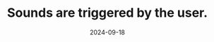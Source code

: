 ---
N: '120'
Rubrique: Images et médias
title: Sounds are triggered by the user.
abstract: 
categories: ["Images and media"]
agrege: O4120-E031
opquast: '4 120'
indiceebook: '31'
description: "Rule n° 031"
before: "030"
weight: "031"
after: "032"
actif: '1'
layout: rules
date: 2024-09-18
tags: ["", ""]
objectif: ["", ""]
Meo: [""]
Controle: [""
]
Source: ["Opquast"]
Referentiel: [""]
Steps: ["", ""]
---